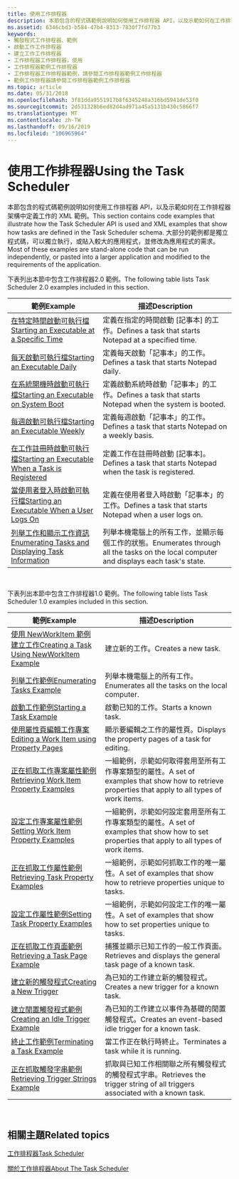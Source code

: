 ```yaml
---
title: 使用工作排程器
description: 本節包含的程式碼範例說明如何使用工作排程器 API，以及示範如何在工作排程器架構中定義工作的 XML 範例。
ms.assetid: 6346cbd3-b584-47b4-8313-7830f7fd77b3
keywords:
- 觸發程式工作排程器、範例
- 啟動工作工作排程器
- 建立工作工作排程器
- 工作排程器工作排程器，使用
- 工作排程器範例工作排程器
- 工作排程器工作排程器範例，請參閱工作排程器範例工作排程器
- 範例工作排程器請參閱工作排程器範例工作排程器
ms.topic: article
ms.date: 05/31/2018
ms.openlocfilehash: 3f81dda9551917b8f6345248a316bd5941de53f0
ms.sourcegitcommit: 2d531328b6ed82d4ad971a45a5131b430c5866f7
ms.translationtype: MT
ms.contentlocale: zh-TW
ms.lasthandoff: 09/16/2019
ms.locfileid: "106965964"
---
```

# <a name="using-the-task-scheduler"></a><span data-ttu-id="9644e-110">使用工作排程器</span><span class="sxs-lookup"><span data-stu-id="9644e-110">Using the Task Scheduler</span></span>

<span data-ttu-id="9644e-111">本節包含的程式碼範例說明如何使用工作排程器 API，以及示範如何在工作排程器架構中定義工作的 XML 範例。</span><span class="sxs-lookup"><span data-stu-id="9644e-111">This section contains code examples that illustrate how the Task Scheduler API is used and XML examples that show how tasks are defined in the Task Scheduler schema.</span></span> <span data-ttu-id="9644e-112">大部分的範例都是獨立程式碼，可以獨立執行，或貼入較大的應用程式，並修改為應用程式的需求。</span><span class="sxs-lookup"><span data-stu-id="9644e-112">Most of these examples are stand-alone code that can be run independently, or pasted into a larger application and modified to the requirements of the application.</span></span>

<span data-ttu-id="9644e-113">下表列出本節中包含工作排程器2.0 範例。</span><span class="sxs-lookup"><span data-stu-id="9644e-113">The following table lists Task Scheduler 2.0 examples included in this section.</span></span>



| <span data-ttu-id="9644e-114">範例</span><span class="sxs-lookup"><span data-stu-id="9644e-114">Example</span></span>                                                                                                    | <span data-ttu-id="9644e-115">描述</span><span class="sxs-lookup"><span data-stu-id="9644e-115">Description</span></span>                                                                            |
|------------------------------------------------------------------------------------------------------------|----------------------------------------------------------------------------------------|
| [<span data-ttu-id="9644e-116">在特定時間啟動可執行檔</span><span class="sxs-lookup"><span data-stu-id="9644e-116">Starting an Executable at a Specific Time</span></span>](starting-an-executable-at-a-spcific-time.md)                  | <span data-ttu-id="9644e-117">定義在指定的時間啟動 [記事本] 的工作。</span><span class="sxs-lookup"><span data-stu-id="9644e-117">Defines a task that starts Notepad at a specified time.</span></span>                                |
| [<span data-ttu-id="9644e-118">每天啟動可執行檔</span><span class="sxs-lookup"><span data-stu-id="9644e-118">Starting an Executable Daily</span></span>](starting-an-executable-daily.md)                                           | <span data-ttu-id="9644e-119">定義每天啟動「記事本」的工作。</span><span class="sxs-lookup"><span data-stu-id="9644e-119">Defines a task that starts Notepad daily.</span></span>                                              |
| [<span data-ttu-id="9644e-120">在系統開機時啟動可執行檔</span><span class="sxs-lookup"><span data-stu-id="9644e-120">Starting an Executable on System Boot</span></span>](starting-an-executable-on-system-boot.md)                         | <span data-ttu-id="9644e-121">定義啟動系統時啟動「記事本」的工作。</span><span class="sxs-lookup"><span data-stu-id="9644e-121">Defines a task that starts Notepad when the system is booted.</span></span>                          |
| [<span data-ttu-id="9644e-122">每週啟動可執行檔</span><span class="sxs-lookup"><span data-stu-id="9644e-122">Starting an Executable Weekly</span></span>](starting-an-executable-weekly.md)                                         | <span data-ttu-id="9644e-123">定義每週啟動「記事本」的工作。</span><span class="sxs-lookup"><span data-stu-id="9644e-123">Defines a task that starts Notepad on a weekly basis.</span></span>                                  |
| [<span data-ttu-id="9644e-124">在工作註冊時啟動可執行檔</span><span class="sxs-lookup"><span data-stu-id="9644e-124">Starting an Executable When a Task is Registered</span></span>](starting-an-executable-when-a-task-is-registered.md)   | <span data-ttu-id="9644e-125">定義工作在註冊時啟動 [記事本]。</span><span class="sxs-lookup"><span data-stu-id="9644e-125">Defines a task that starts Notepad when the task is registered.</span></span>                        |
| [<span data-ttu-id="9644e-126">當使用者登入時啟動可執行檔</span><span class="sxs-lookup"><span data-stu-id="9644e-126">Starting an Executable When a User Logs On</span></span>](starting-an-executable-when-a-user-logs-on.md)               | <span data-ttu-id="9644e-127">定義在使用者登入時啟動「記事本」的工作。</span><span class="sxs-lookup"><span data-stu-id="9644e-127">Defines a task that starts Notepad when a user logs on.</span></span>                                |
| [<span data-ttu-id="9644e-128">列舉工作和顯示工作資訊</span><span class="sxs-lookup"><span data-stu-id="9644e-128">Enumerating Tasks and Displaying Task Information</span></span>](enumerating-tasks-and-displaying-task-information.md) | <span data-ttu-id="9644e-129">列舉本機電腦上的所有工作，並顯示每個工作的狀態。</span><span class="sxs-lookup"><span data-stu-id="9644e-129">Enumerates through all the tasks on the local computer and displays each task's state.</span></span> |



 

<span data-ttu-id="9644e-130">下表列出本節中包含工作排程器1.0 範例。</span><span class="sxs-lookup"><span data-stu-id="9644e-130">The following table lists Task Scheduler 1.0 examples included in this section.</span></span> 

| <span data-ttu-id="9644e-131">範例</span><span class="sxs-lookup"><span data-stu-id="9644e-131">Example</span></span>                                                                                    | <span data-ttu-id="9644e-132">描述</span><span class="sxs-lookup"><span data-stu-id="9644e-132">Description</span></span>                                                                                   |
|--------------------------------------------------------------------------------------------|-----------------------------------------------------------------------------------------------|
| [<span data-ttu-id="9644e-133">使用 NewWorkItem 範例建立工作</span><span class="sxs-lookup"><span data-stu-id="9644e-133">Creating a Task Using NewWorkItem Example</span></span>](creating-a-task-using-newworkitem-example.md) | <span data-ttu-id="9644e-134">建立新的工作。</span><span class="sxs-lookup"><span data-stu-id="9644e-134">Creates a new task.</span></span>                                                                           |
| [<span data-ttu-id="9644e-135">列舉工作範例</span><span class="sxs-lookup"><span data-stu-id="9644e-135">Enumerating Tasks Example</span></span>](enumerating-tasks-example.md)                                 | <span data-ttu-id="9644e-136">列舉本機電腦上的所有工作。</span><span class="sxs-lookup"><span data-stu-id="9644e-136">Enumerates all the tasks on the local computer.</span></span>                                               |
| [<span data-ttu-id="9644e-137">啟動工作範例</span><span class="sxs-lookup"><span data-stu-id="9644e-137">Starting a Task Example</span></span>](starting-a-task-example.md)                                     | <span data-ttu-id="9644e-138">啟動已知的工作。</span><span class="sxs-lookup"><span data-stu-id="9644e-138">Starts a known task.</span></span>                                                                          |
| [<span data-ttu-id="9644e-139">使用屬性頁編輯工作專案</span><span class="sxs-lookup"><span data-stu-id="9644e-139">Editing a Work Item using Property Pages</span></span>](editing-a-work-item-using-property-pages.md)   | <span data-ttu-id="9644e-140">顯示要編輯之工作的屬性頁。</span><span class="sxs-lookup"><span data-stu-id="9644e-140">Displays the property pages of a task for editing.</span></span>                                            |
| [<span data-ttu-id="9644e-141">正在抓取工作專案屬性範例</span><span class="sxs-lookup"><span data-stu-id="9644e-141">Retrieving Work Item Property Examples</span></span>](retrieving-work-item-property-examples.md)       | <span data-ttu-id="9644e-142">一組範例，示範如何取得套用至所有工作專案類型的屬性。</span><span class="sxs-lookup"><span data-stu-id="9644e-142">A set of examples that show how to retrieve properties that apply to all types of work items.</span></span> |
| [<span data-ttu-id="9644e-143">設定工作專案屬性範例</span><span class="sxs-lookup"><span data-stu-id="9644e-143">Setting Work Item Property Examples</span></span>](setting-work-item-property-examples.md)             | <span data-ttu-id="9644e-144">一組範例，示範如何設定套用至所有工作專案類型的屬性。</span><span class="sxs-lookup"><span data-stu-id="9644e-144">A set of examples that show how to set properties that apply to all types of work items.</span></span>      |
| [<span data-ttu-id="9644e-145">正在抓取工作屬性範例</span><span class="sxs-lookup"><span data-stu-id="9644e-145">Retrieving Task Property Examples</span></span>](retrieving-task-property-examples.md)                 | <span data-ttu-id="9644e-146">一組範例，示範如何抓取工作的唯一屬性。</span><span class="sxs-lookup"><span data-stu-id="9644e-146">A set of examples that show how to retrieve properties unique to tasks.</span></span>                       |
| [<span data-ttu-id="9644e-147">設定工作屬性範例</span><span class="sxs-lookup"><span data-stu-id="9644e-147">Setting Task Property Examples</span></span>](setting-task-property-examples.md)                       | <span data-ttu-id="9644e-148">一組範例，示範如何設定工作的唯一屬性。</span><span class="sxs-lookup"><span data-stu-id="9644e-148">A set of examples that show how to set properties unique to tasks.</span></span>                            |
| [<span data-ttu-id="9644e-149">正在抓取工作頁面範例</span><span class="sxs-lookup"><span data-stu-id="9644e-149">Retrieving a Task Page Example</span></span>](retrieving-a-task-page-example.md)                       | <span data-ttu-id="9644e-150">捕獲並顯示已知工作的一般工作頁面。</span><span class="sxs-lookup"><span data-stu-id="9644e-150">Retrieves and displays the general task page of a known task.</span></span>                                 |
| [<span data-ttu-id="9644e-151">建立新的觸發程式</span><span class="sxs-lookup"><span data-stu-id="9644e-151">Creating a New Trigger</span></span>](creating-a-new-trigger.md)                                       | <span data-ttu-id="9644e-152">為已知的工作建立新的觸發程式。</span><span class="sxs-lookup"><span data-stu-id="9644e-152">Creates a new trigger for a known task.</span></span>                                                       |
| [<span data-ttu-id="9644e-153">建立閒置觸發程式範例</span><span class="sxs-lookup"><span data-stu-id="9644e-153">Creating an Idle Trigger Example</span></span>](creating-an-idle-trigger-example.md)                   | <span data-ttu-id="9644e-154">為已知的工作建立以事件為基礎的閒置觸發程式。</span><span class="sxs-lookup"><span data-stu-id="9644e-154">Creates an event-based idle trigger for a known task.</span></span>                                         |
| [<span data-ttu-id="9644e-155">終止工作範例</span><span class="sxs-lookup"><span data-stu-id="9644e-155">Terminating a Task Example</span></span>](terminating-a-task-example.md)                               | <span data-ttu-id="9644e-156">當工作正在執行時終止。</span><span class="sxs-lookup"><span data-stu-id="9644e-156">Terminates a task while it is running.</span></span>                                                        |
| [<span data-ttu-id="9644e-157">正在抓取觸發字串範例</span><span class="sxs-lookup"><span data-stu-id="9644e-157">Retrieving Trigger Strings Example</span></span>](retrieving-trigger-strings-example.md)               | <span data-ttu-id="9644e-158">抓取與已知工作相關聯之所有觸發程式的觸發程式字串。</span><span class="sxs-lookup"><span data-stu-id="9644e-158">Retrieves the trigger string of all triggers associated with a known task.</span></span>                    |



 

## <a name="related-topics"></a><span data-ttu-id="9644e-159">相關主題</span><span class="sxs-lookup"><span data-stu-id="9644e-159">Related topics</span></span>

<dl> <dt>

[<span data-ttu-id="9644e-160">工作排程器</span><span class="sxs-lookup"><span data-stu-id="9644e-160">Task Scheduler</span></span>](task-scheduler-start-page.md)
</dt> <dt>

[<span data-ttu-id="9644e-161">關於工作排程器</span><span class="sxs-lookup"><span data-stu-id="9644e-161">About The Task Scheduler</span></span>](about-the-task-scheduler.md)
</dt> </dl>

 

 




